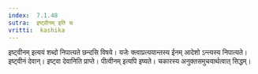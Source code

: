 ```yaml
---
index:  7.1.48
sutra:  इष्ट्वीनम् इति च
vritti:  kashika 
---
```


इष्ट्वीनम् इत्ययं शब्दो निपात्यते छन्दसि विषये। यजेः क्त्वाप्रत्ययान्तस्य ईनम् आदेशो ऽन्त्यस्य निपात्यते। इष्ट्वीनं देवान्। इष्ट्वा देवानिति प्राप्ते। पीत्वीनम् इत्यपि इष्यते। चकारस्य अनुक्तसमुचयार्थत्वात् सिद्धम्।

